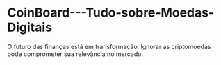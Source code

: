 # CoinBoard---Tudo-sobre-Moedas-Digitais
O futuro das finanças está em transformação. Ignorar as criptomoedas pode comprometer sua relevância no mercado.
